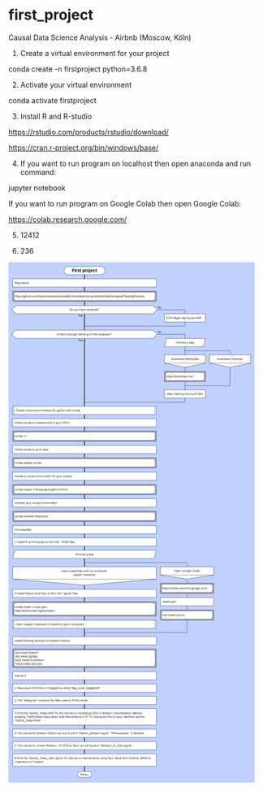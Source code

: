 # first_project
Causal Data Science Analysis - Airbnb (Moscow, Köln)

1. Create a virtual environment for your project

conda create -n firstproject python=3.6.8

2. Activate your virtual environment

conda activate firstproject

3. Install R and R-studio 

https://rstudio.com/products/rstudio/download/

https://cran.r-project.org/bin/windows/base/

4. If you want to run program on localhost then open anaconda and run command:

jupyter notebook

If you want to run program on Google Colab then open Google Colab:

https://colab.research.google.com/

5. 12412

6. 236

![](image_scheme/first_project_scheme.png)
